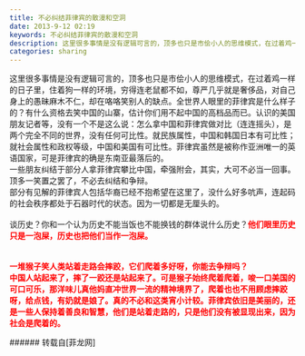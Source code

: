 ```yaml
---
title: 不必纠结菲律宾的散漫和空洞
date: 2013-9-12 02:19
keywords: 不必纠结菲律宾的散漫和空洞
description: 这里很多事情是没有逻辑可言的，顶多也只是市侩小人的思维模式，在过着鸡一样的日子里，住着狗一样的环境，穷得连老鼠都不如，尊严几乎就是奢侈品，对自己身上的愚昧麻木不仁，却在咯咯笑别人的缺点。全世界人眼里的菲律宾是什么样子的？有什么资格去笑中国的山寨，估计你们用不起中国的高档品而已。认识的美国朋友记者等，没有一个不是这么说：怎么拿中国和菲律宾做对比（连连摇头），是两个完全不同的世界，没有任何可比性。就民族属性，中国和韩国日本有可比性；就社会属性和政权等级，中国和美国有可比性。菲律宾虽然是被称作亚洲唯一的英语国家，可是菲律宾的确是东南亚最落后的。一些朋友纠结于部分人拿菲律宾攀比中国，牵强附会，其实，大可不必当一回事。顶多一笑置之罢了，不必去纠结和争辩。部分有见解的菲律宾人包括华裔已经不抱希望在这里了，没什么好多吭声，连起码的社会秩序都处于石器时代的状态。因为一切都是无厘头的。谈历史？你和一个认为历史不能当饭也不能换钱的群体说什么历史？他们眼里历史只是一泡屎，历史也把他们当作一泡屎。一堆猴子笑人类站着走路会摔跤，它们爬着多好呀，你能去争辩吗？中国人站起来了，摔了一跤还是站起来了。可是猴子始终爬着爬着，唆一口美国的可口可乐，那洋味儿真他妈直冲世界一流的精神境界了，爬着也也不用顾虑摔跤呀，给点钱，有奶就是娘了。真的不必和这类宵小计较。菲律宾依旧是美丽的，还是一些人保持着善良和智慧，他们是站着走路的，只是他们没有被显现出来，因为社会是爬着的。
categories: sharing
---
```

<td class="t_f" id="postmessage_47914">

这里很多事情是没有逻辑可言的，顶多也只是市侩小人的思维模式，在过着鸡一样的日子里，住着狗一样的环境，穷得连老鼠都不如，尊严几乎就是奢侈品，对自己身上的愚昧麻木不仁，却在咯咯笑别人的缺点。全世界人眼里的菲律宾是什么样子的？有什么资格去笑中国的山寨，估计你们用不起中国的高档品而已。认识的美国朋友记者等，没有一个不是这么说：怎么拿中国和菲律宾做对比（连连摇头），是两个完全不同的世界，没有任何可比性。就民族属性，中国和韩国日本有可比性；就社会属性和政权等级，中国和美国有可比性。菲律宾虽然是被称作亚洲唯一的英语国家，可是菲律宾的确是东南亚最落后的。<br/>
一些朋友纠结于部分人拿菲律宾攀比中国，牵强附会，其实，大可不必当一回事。顶多一笑置之罢了，不必去纠结和争辩。<br/>
部分有见解的菲律宾人包括华裔已经不抱希望在这里了，没什么好多吭声，连起码的社会秩序都处于石器时代的状态。因为一切都是无厘头的。<br/>
<br/>
谈历史？你和一个认为历史不能当饭也不能换钱的群体说什么历史？<strong><font color="#ff0000">他们眼里历史只是一泡屎，历史也把他们当作一泡屎。</font></strong><br/>
<br/>
<br/>
<strong><font color="#ff0000">一堆猴子笑人类站着走路会摔跤，它们爬着多好呀，你能去争辩吗？</font></strong><br/>
<strong><font color="#ff0000">中国人站起来了，摔了一跤还是站起来了。可是猴子始终爬着爬着，唆一口美国的可口可乐，那洋味儿真他妈直冲世界一流的精神境界了，爬着也也不用顾虑摔跤呀，给点钱，有奶就是娘了。真的不必和这类宵小计较。菲律宾依旧是美丽的，还是一些人保持着善良和智慧，他们是站着走路的，只是他们没有被显现出来，因为社会是爬着的。</font></strong><br/>
</td>
###### 转载自[菲龙网]